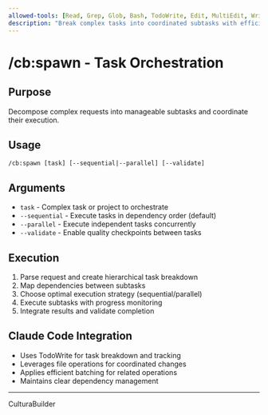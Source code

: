 ```yaml
---
allowed-tools: [Read, Grep, Glob, Bash, TodoWrite, Edit, MultiEdit, Write]
description: "Break complex tasks into coordinated subtasks with efficient execution"
---
```


# /cb:spawn - Task Orchestration

## Purpose
Decompose complex requests into manageable subtasks and coordinate their execution.

## Usage
```
/cb:spawn [task] [--sequential|--parallel] [--validate]
```

## Arguments
- `task` - Complex task or project to orchestrate
- `--sequential` - Execute tasks in dependency order (default)
- `--parallel` - Execute independent tasks concurrently
- `--validate` - Enable quality checkpoints between tasks

## Execution
1. Parse request and create hierarchical task breakdown
2. Map dependencies between subtasks
3. Choose optimal execution strategy (sequential/parallel)
4. Execute subtasks with progress monitoring
5. Integrate results and validate completion

## Claude Code Integration
- Uses TodoWrite for task breakdown and tracking
- Leverages file operations for coordinated changes
- Applies efficient batching for related operations
- Maintains clear dependency management
---
CulturaBuilder
